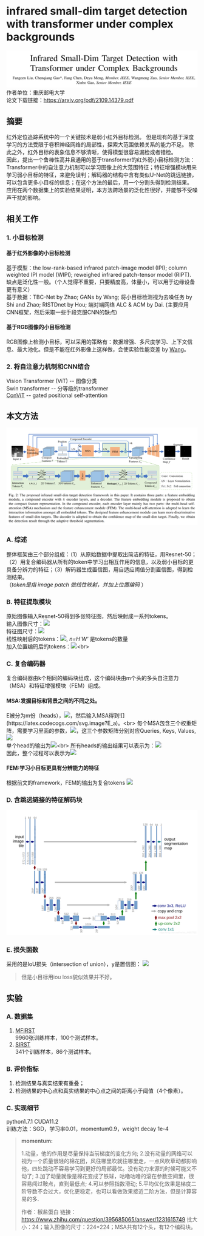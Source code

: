 # infrared small-dim target detection with transformer under complex backgrounds
![title](images/1-1.PNG)
作者单位：重庆邮电大学<br>
论文下载链接：<https://arxiv.org/pdf/2109.14379.pdf><br>

## 摘要
红外定位追踪系统中的一个关键技术是弱小红外目标检测。
但是现有的基于深度学习的方法受限于卷积神经网络的局部性，探索大范围依赖关系的能力不足。
除此之外，红外目标的表象信息不够清晰，使得模型很容易漏检或者错检。<br>
因此，提出一个鲁棒性高并且通用的基于transformer的红外弱小目标检测方法：
Transformer中的自注意力机制可以学习图像上的大范围特征；特征增强模块用来学习弱小目标的特征，来避免误判；解码器的结构中含有类似U-Net的跳远链接，可以包含更多小目标的信息；在这个方法的最后，用一个分割头得到检测结果。
应用在两个数据集上的实验结果证明，本方法跨场景的泛化性很好，并能够不受噪声干扰的影响。

## 相关工作
### 1. 小目标检测
#### 基于红外影像的小目标检测
基于模型：the low-rank-based infrared patch-image model (IPI); column weighted IPI model (WIPI); reweighed infrared patch-tensor model (RIPT). 缺点是泛化性一般。（个人觉得不重要，只要精度高，体量小，可以用于边缘设备更有意义）<br>
基于数据：TBC-Net by Zhao; GANs by Wang; 将小目标检测视为去噪任务 by Shi and Zhao; RISTDnet by Hou; 端对端网络 ALC & ACM by Dai. (主要应用CNN框架，然后采取一些手段克服CNN的缺点)<br>
#### 基于RGB图像的小目标检测
RGB图像上检测小目标，可以采用的策略有：数据增强、多尺度学习、上下文信息、最大池化。但是不能在红外影像上这样做，会使实验性能变差 by [Wang](https://openaccess.thecvf.com/content_ICCV_2019/papers/Wang_Miss_Detection_vs._False_Alarm_Adversarial_Learning_for_Small_Object_ICCV_2019_paper.pdf)。<br>
### 2. 将自注意力机制和CNN结合
Vision Transformer (ViT) -- 图像分类<br>
Swin transformer -- 分等级的transformer<br>
[ConViT](https://arxiv.org/pdf/2103.10697v2.pdf) -- gated positional self-attention<br>

## 本文方法
![framework](images/1-2.PNG)
### A. 综述
整体框架由三个部分组成：（1）从原始数据中提取出简洁的特征，用Resnet-50；（2）用复合编码器从所有的token中学习出相互作用的信息，以及弱小目标的更具备分辨力的特征；（3）解码器生成置信图，用自适应阈值分割置信图，得到检测结果。<br>
（*token是指 image patch 做线性映射，并加上位置编码* ）<br>
### B. 特征提取模块
原始图像输入Resnet-50得到多张特征图，然后映射成一系列tokens。<br>
输入图像尺寸：![](https://latex.codecogs.com/svg.image?x&space;\in&space;\mathbb{R}^{C\times&space;H\times&space;W})<br>
特征图尺寸：![](https://latex.codecogs.com/svg.image?F&space;\in&space;\mathbb{R}^{C_1\times&space;H'\times&space;W'})<br>
线性映射后的tokens：![](https://latex.codecogs.com/svg.image?E_{em}&space;\in&space;\mathbb{R}^{H'W'\times&space;C_1}), *n=H'W'* 是tokens的数量<br>
加入位置编码后的tokens：![](https://latex.codecogs.com/svg.image?E=E_{em}&plus;E_{pos}=(E_1,E_2,\dots,E_n),&space;E\in\mathbb{R}^{n\times&space;C_1})<br>
### C. 复合编码器
复合编码器由k个相同的编码块组成，这个编码块由m个头的多头自注意力（MSA）和特征增强模块（FEM）组成。
#### MSA:发掘目标和背景之间的不同之处。
E被分为m份（heads），![](https://latex.codecogs.com/svg.image?E=(E^1,E^2,\dots,E^m),&space;E^j\in\mathbb{R}^{n\times\frac{C_1}{m}})，然后输入MSA得到![](https://latex.codecogs.com/svg.image?E_a)。<br>
每个MSA包含三个权重矩阵，需要学习里面的参数，![](https://latex.codecogs.com/svg.image?W^Q,&space;W^K,&space;W^V&space;\in\mathbb{R}^{n\times\frac{C_1}{m}})，这三个参数矩阵分别对应Queries, Keys, Values,
![](https://latex.codecogs.com/svg.image?Q^j=E^jW^Q,&space;K^j=E^jW^K,&space;V^j=E^jW^V)<br>
单个head的输出为![](https://latex.codecogs.com/svg.image?Z^j&space;=&space;softmax(\frac{Q^jK^j^T}{\sqrt{\frac{C_1}{m}}})V^j)<br>
所有heads的输出结果可以表示为：![](https://latex.codecogs.com/svg.image?Z=\{Z^1,Z^2,\dots,Z^m\},Z\in\mathbb{R}^{n\times&space;C_1})<br>
因此，整个过程可以表示为![](https://latex.codecogs.com/svg.image?E_a=MSA(LN(E))&plus;E)
#### FEM:学习小目标更具有分辨能力的特征
根据前文的framework，FEM的输出为复合tokens ![](https://latex.codecogs.com/svg.image?E_{a\_&space;l}\in\mathbb{R}^{n\times&space;C_1})
### D. 含跳远链接的特征解码块
![U-Net](images/1-3.png)
### E. 损失函数
采用的是IoU损失（intersection of union），y是置信图：
![](https://latex.codecogs.com/svg.image?L_{iou}=1-\frac{y\cap&space;x_{gt}}{y\cup&space;x_{gt}})<br>
> 但是小目标用iou loss貌似效果并不好。

## 实验
### A. 数据集
1. [MFIRST](https://openaccess.thecvf.com/content_ICCV_2019/papers/Wang_Miss_Detection_vs._False_Alarm_Adversarial_Learning_for_Small_Object_ICCV_2019_paper.pdf)<br>
9960张训练样本，100个测试样本。<br>
2. [SIRST](https://arxiv.org/pdf/2009.14530.pdf) <br>
341个训练样本，86个测试样本。
### B. 评价指标
1. 检测结果与真实结果有重叠；
2. 检测结果的中心点和真实结果的中心点之间的距离小于阈值（4个像素）。
### C. 实现细节
python1.7.1 CUDA11.2<br>
训练方法：SGD，学习率0.01，momentum0.9，weight decay 1e-4<br>
> **momentum:** 
> 
> 1.动量，他的作用是尽量保持当前梯度的变化方向;
> 2.没有动量的网络可以视为一个质量很轻的棉花团，风往哪里吹就往哪里走，一点风吹草动都影响他，四处跳动不容易学习到更好的局部最优。没有动力来源的时候可能又不动了;
> 3.加了动量就像是棉花变成了铁球，咕噜咕噜的滚在参数空间里，很容易闯过鞍点，直到最低点;
> 4.可以参照指数滑动;
> 5.平均优化效果是梯度二阶导数不会过大，优化更稳定，也可以看做效果接近二阶方法，但是计算容易的多.
> 
> 作者：椒盐蛋白
> 链接：<https://www.zhihu.com/question/395685065/answer/1231615749>
批大小：24；输入图像的尺寸：224\*224；MSA共有12个头，有12个编码块。
